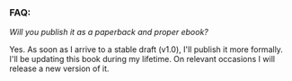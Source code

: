 
### FAQ:

*Will you publish it as a paperback and proper ebook?*

Yes. As soon as I arrive to a stable draft (v1.0), I'll publish it more formally. I'll be updating this book during my lifetime. On relevant occasions I will release a new version of it.
